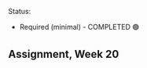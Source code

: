 Status:
- Required (minimal) - COMPLETED 🟢

Assignment, Week 20
----------------------------------------
